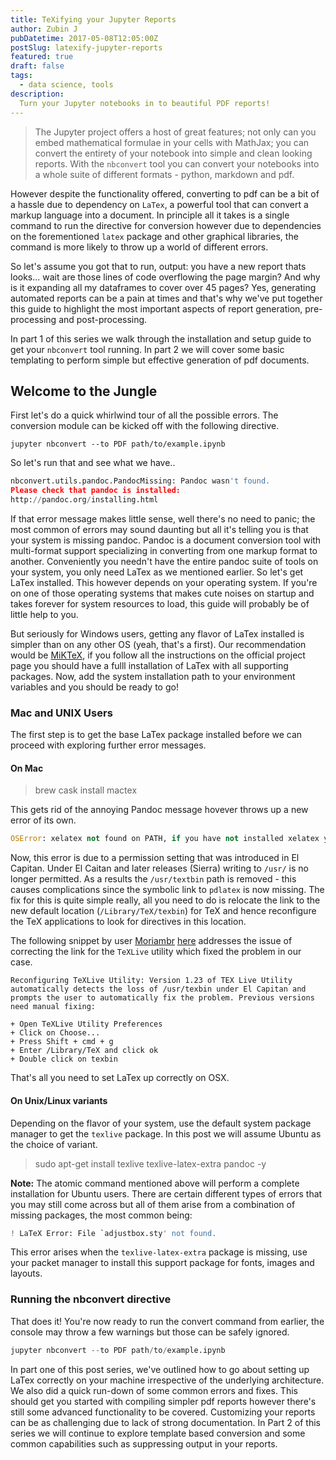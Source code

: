 ```yaml
---
title: TeXifying your Jupyter Reports
author: Zubin J
pubDatetime: 2017-05-08T12:05:00Z
postSlug: latexify-jupyter-reports
featured: true
draft: false
tags:
  - data science, tools
description:
  Turn your Jupyter notebooks in to beautiful PDF reports!
---
```


> The Jupyter project offers a host of great features; not only can you embed mathematical formulae in your cells with MathJax; you can convert the entirety of your notebook into simple and clean looking reports. With the `nbconvert` tool you can convert your notebooks into a whole suite of different formats - python, markdown and pdf.
<!--more-->

However despite the functionality offered, converting to pdf can be a bit of a hassle due to dependency on `LaTex`, a powerful tool that can convert a markup language into a document. In principle all it takes is a single command to run the directive for conversion however due to dependencies on the forementioned `latex` package and other graphical libraries, the command is more likely to throw up a world of different errors.

So let's assume you got that to run, output: you have a new report thats looks... wait are those lines of code overflowing the page margin? And why is it expanding all my dataframes to cover over 45 pages? Yes, generating automated reports can be a pain at times and that's why we've put together this guide to highlight the most important aspects of report generation, pre-processing and post-processing.

In part 1 of this series we walk through the installation and setup guide to get your `nbconvert` tool running. In part 2 we will cover some basic templating to perform simple but effective generation of pdf documents.

## Welcome to the Jungle
First let's do a quick whirlwind tour of all the possible errors. The conversion module can be kicked off with the following directive.


~~~~
jupyter nbconvert --to PDF path/to/example.ipynb
~~~~

So let's run that and see what we have..


```python
nbconvert.utils.pandoc.PandocMissing: Pandoc wasn't found.
Please check that pandoc is installed:
http://pandoc.org/installing.html
```

If that error message makes little sense, well there's no need to panic; the most common of errors may sound daunting but all it's telling you is that your system is missing pandoc. Pandoc is a document conversion tool with multi-format support specializing in converting from one markup format to another. Conveniently you needn't have the entire pandoc suite of tools on your system, you only need LaTex as we mentioned earlier. So let's get LaTex installed. This however depends on your operating system. If you're on one of those operating systems that makes cute noises on startup and takes forever for system resources to load, this guide will probably be of little help to you.

But seriously for Windows users, getting any flavor of LaTex installed is simpler than on any other OS (yeah, that's a first). Our recommendation would be [MiKTeX](https://miktex.org/download), if you follow all the instructions on the official project page you should have a fulll installation of LaTex with all supporting packages. Now, add the system installation path to your environment variables and you should be ready to go!

### Mac and UNIX Users

The first step is to get the base LaTex package installed before we can proceed with exploring further error messages.
#### On Mac
> brew cask install mactex

This gets rid of the annoying Pandoc message hovever throws up a new error of its own.
```python
OSError: xelatex not found on PATH, if you have not installed xelatex you may need to do so. Find further instructions at https://nbconvert.readthedocs.io/en/latest/install.html#installing-tex.
```
Now, this error is due to a permission setting that was introduced in El Capitan. Under El Caitan and later releases (Sierra) writing to `/usr/` is no longer permitted. As a results the `/usr/textbin` path is removed - this causes complications since the symbolic link to `pdlatex` is now missing. The fix for this is quite simple really, all you need to do is relocate the link to the new default location (`/Library/TeX/texbin`) for TeX and hence reconfigure the TeX applications to look for directives in this location.

The following snippet by user [Moriambr](https://tex.stackexchange.com/users/89949/moriambar) [here](https://tex.stackexchange.com/questions/274179/mactex-error-xelatex-command-not-found) addresses the issue of correcting the link for the `TeXLive` utility which fixed the problem in our case.
~~~~
Reconfiguring TeXLive Utility: Version 1.23 of TEX Live Utility automatically detects the loss of /usr/texbin under El Capitan and prompts the user to automatically fix the problem. Previous versions need manual fixing:

+ Open TeXLive Utility Preferences
+ Click on Choose...
+ Press Shift + cmd + g
+ Enter /Library/TeX and click ok
+ Double click on texbin
~~~~

That's all you need to set LaTex up correctly on OSX.

#### On Unix/Linux variants
Depending on the flavor of your system, use the default system package manager to get the `texlive` package. In this post we will assume Ubuntu as the choice of variant.
> sudo apt-get install texlive texlive-latex-extra pandoc -y

**Note:** The atomic command mentioned above will perform a complete installation for Ubuntu users. There are certain different types of errors that you may still come across but all of them arise from a combination of missing packages, the most common being:

```python
! LaTeX Error: File `adjustbox.sty' not found.
```
This error arises when the `texlive-latex-extra` package is missing, use your packet manager to install this support package for fonts, images and layouts.

### Running the nbconvert directive
That does it! You're now ready to run the convert command from earlier, the console may throw a few warnings but those can be safely ignored.
```python
jupyter nbconvert --to PDF path/to/example.ipynb
```

In part one of this post series, we've outlined how to go about setting up LaTex correctly on your machine irrespective of the underlying architecture. We also did a quick run-down of some common errors and fixes. This should get you started with compiling simpler pdf reports however there's still some advanced functionality to be covered. Customizing your reports can be as challenging due to lack of strong documentation. In Part 2 of this series we will continue to explore template based conversion and some common capabilities such as suppressing output in your reports.
